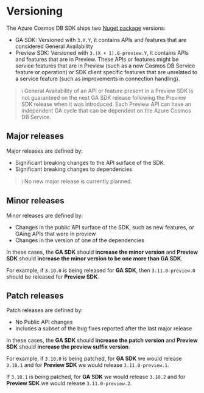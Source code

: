 # Versioning

The Azure Cosmos DB SDK ships two [Nuget package](https://www.nuget.org/packages/Microsoft.Azure.Cosmos) versions:

* GA SDK: Versioned with `3.X.Y`, it contains APIs and features that are considered General Availability
* Preview SDK: Versioned with `3.(X + 1).0-preview.Y`, it contains APIs and features that are in Preview. These APIs or features might be service features that are in Preview (such as a new Cosmos DB Service feature or operation) or SDK client specific features that are unrelated to a service feature (such as improvements in connection handling).

> :information_source: General Availability of an API or feature present in a Preview SDK is not guaranteed on the next GA SDK release following the Preview SDK release when it was introduced. Each Preview API can have an independent GA cycle that can be dependent on the Azure Cosmos DB Service.

## Major releases

Major releases are defined by:

* Significant breaking changes to the API surface of the SDK.
* Significant breaking changes to dependencies

> :information_source: No new major release is currently planned.

## Minor releases

Minor releases are defined by: 

* Changes in the public API surface of the SDK, such as new features, or GAing APIs that were in preview
* Changes in the version of one of the dependencies

In these cases, the **GA SDK** should **increase the minor version** and **Preview SDK** should **increase the minor version to be one more than GA SDK**.

For example, if `3.10.0` is being released for **GA SDK**, then `3.11.0-preview.0` should be released for **Preview SDK**.

## Patch releases

Patch releases are defined by:

* No Public API changes
* Includes a subset of the bug fixes reported after the last major release

In these cases, the **GA SDK** should **increase the patch version** and **Preview SDK** should **increase the preview suffix version**.

For example, if `3.10.0` is being patched, for **GA SDK** we would release `3.10.1` and for **Preview SDK** we would release `3.11.0-preview.1`.

If `3.10.1` is being patched, for **GA SDK** we would release `3.10.2` and for **Preview SDK** we would release `3.11.0-preview.2`.
